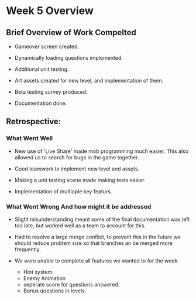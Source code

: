 # Week 5 Overview

## Brief Overview of Work Compelted

- Gameover screen created.

- Dynamically loading questions implemented.

- Additional unit testing.

- Art assets created for new level, and implementation of them.

- Beta testing survey produced.

- Documentation done. 


## Retrospective:

### What Went Well

- New use of 'Live Share' made mob programming much easier. This also allowed us to search for bugs in the game together.

- Good teamwork to implement new level and assets.

- Making a unit testing scene made making tests easier.

- Implementation of multiople key featurs.



### What Went Wrong And how might it be addressed

- Slight misunderstanding meant some of the final documentation was left too late, but worked well as a team to account for this.

- Had to resolve a large merge conflict, to prevent this in the future we should reduce problem size so that branches an be merged more frequently.

- We were unable to complete all features we wanted to for the week:
    - Hint system
    - Enemy Animation
    - seperate score for questions answered.
    - Bonus questions in levels.




